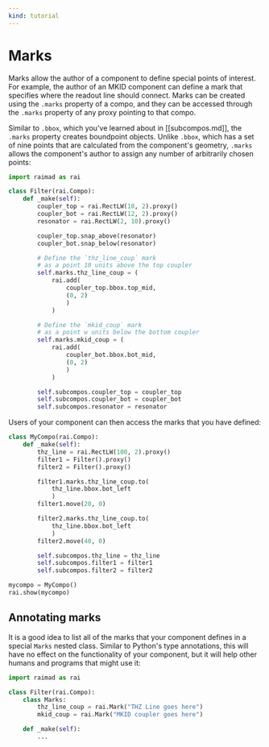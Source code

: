 ```yaml
---
kind: tutorial
---
```


# Marks

Marks allow the author of a component to
define special points of interest.
For example, the author of an MKID component
can define a mark that specifies where the readout line should
connect.
Marks can be created using the `.marks` property
of a compo,
and they can be accessed through the `.marks` property of
any proxy pointing to that compo.

Similar to `.bbox`,
which you've learned about in
[[subcompos.md]],
the `.marks` property creates boundpoint objects.
Unlike `.bbox`,
which has a set of nine points that are calculated from
the component's geometry,
`.marks` allows the component's author to assign
any number of arbitrarily chosen points:

```python exec hide-output
import raimad as rai

class Filter(rai.Compo):
    def _make(self):
        coupler_top = rai.RectLW(10, 2).proxy()
        coupler_bot = rai.RectLW(12, 2).proxy()
        resonator = rai.RectLW(2, 10).proxy()

        coupler_top.snap_above(resonator)
        coupler_bot.snap_below(resonator)

        # Define the `thz_line_coup` mark
        # as a point 10 units above the top coupler
        self.marks.thz_line_coup = (
            rai.add(
                coupler_top.bbox.top_mid,
                (0, 2)
                )
            )

        # Define the `mkid_coup` mark
        # as a point w units below the bottom coupler
        self.marks.mkid_coup = (
            rai.add(
                coupler_bot.bbox.bot_mid,
                (0, 2)
                )
            )

        self.subcompos.coupler_top = coupler_top
        self.subcompos.coupler_bot = coupler_bot
        self.subcompos.resonator = resonator
```

Users of your component can then access the marks that
you have defined:

```python exec
class MyCompo(rai.Compo):
    def _make(self):
        thz_line = rai.RectLW(100, 2).proxy()
        filter1 = Filter().proxy()
        filter2 = Filter().proxy()

        filter1.marks.thz_line_coup.to(
            thz_line.bbox.bot_left
            )
        filter1.move(20, 0)

        filter2.marks.thz_line_coup.to(
            thz_line.bbox.bot_left
            )
        filter2.move(40, 0)

        self.subcompos.thz_line = thz_line
        self.subcompos.filter1 = filter1
        self.subcompos.filter2 = filter2

mycompo = MyCompo()
rai.show(mycompo)
```

## Annotating marks

It is a good idea to list all of the marks that your
component defines in a special `Marks`
nested class.
Similar to Python's type annotations,
this will have no effect on the functionality of
your component,
but it will help other humans and programs
that might use it:

```python exec hide-output
import raimad as rai

class Filter(rai.Compo):
    class Marks:
        thz_line_coup = rai.Mark("THZ Line goes here")
        mkid_coup = rai.Mark("MKID coupler goes here")

    def _make(self):
        ...
```
